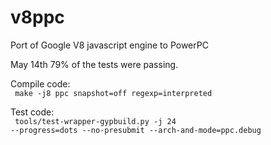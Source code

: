 v8ppc
=====

Port of Google V8 javascript engine to PowerPC

May 14th 79% of the tests were passing. 

Compile code:<br><code>
make -j8 ppc snapshot=off regexp=interpreted
</code>

Test code:<br><code>
tools/test-wrapper-gypbuild.py -j 24 --progress=dots --no-presubmit --arch-and-mode=ppc.debug
</code>
